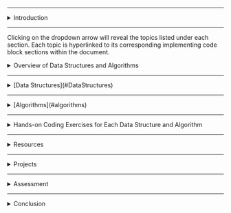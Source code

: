 
----------------------------------------------------------------------------------------------------------------------------------
<details>
<summary>Introduction</summary>

# Introduction to Data Structures and Algorithms

## Overview

Data structures and algorithms are fundamental concepts in computer science and programming. They are the building blocks that enable efficient problem-solving and form the backbone of software engineering. Understanding these concepts is crucial for any aspiring programmer or computer scientist.

### What are Data Structures?

Data structures are specialized formats for organizing, storing, and manipulating data in a computer so that it can be used efficiently. They define the way data is arranged and accessed in memory. Each data structure has its own set of operations that can be performed on the data it stores.

#### Importance of Data Structures:

- **Efficiency:** Properly chosen data structures can significantly improve the efficiency of algorithms.
- **Organization:** They provide a systematic way to organize and manage data.
- **Abstraction:** Data structures abstract complex data organization, making it easier for programmers to work with data.

### What are Algorithms?

Algorithms are step-by-step procedures or formulas for solving problems. They describe how to perform a specific task or solve a particular problem. Algorithms operate on data structures, manipulating the data contained within them to produce a desired result.

#### Characteristics of Algorithms:

- **Correctness:** Algorithms must produce the correct output for all possible input.
- **Efficiency:** They should solve problems in a timely manner, using minimal resources.
- **Finiteness:** Algorithms must terminate after a finite number of steps.
- **Determinism:** For a given input, algorithms should produce the same output every time.

## Importance of Learning Data Structures and Algorithms

Understanding data structures and algorithms is essential for several reasons:

1. **Problem Solving:** Data structures and algorithms provide the tools necessary to solve complex computational problems efficiently.

2. **Optimization:** Knowledge of data structures and algorithms allows programmers to optimize their code for better performance.

3. **Scalability:** Efficient algorithms and data structures are critical for handling large-scale data and building scalable applications.

4. **Foundation for Advanced Concepts:** Many advanced topics in computer science, such as machine learning, cryptography, and artificial intelligence, rely on a solid understanding of data structures and algorithms.

## Topics Covered in this Course

In this course, we will cover the following data structures and algorithms:

- **Arrays**
- **Linked Lists**
- **Trees**
- **Matrices**
- **Graphs**

For each data structure, we will explore its properties, operations, and common algorithms associated with it.

## Conclusion

Data structures and algorithms are the bedrock of computer science and programming. By mastering these concepts, you will become a more proficient programmer capable of tackling a wide range of problems efficiently.


----------------------------------------------------------------------------------------------------------------------------------

# Importance and Applications of Data Structures and Algorithms

## Importance

Data structures and algorithms are fundamental concepts in computer science and programming. They serve as the foundation upon which efficient and scalable software solutions are built. Understanding their importance is crucial for any aspiring programmer. Here's why:

### 1. Problem Solving Efficiency

Data structures and algorithms enable programmers to tackle complex problems efficiently. By choosing the appropriate data structure and algorithm, developers can optimize their solutions for better performance.

### 2. Resource Utilization

Efficient algorithms and data structures ensure optimal utilization of computational resources such as memory and processing power. This is particularly important when dealing with large-scale applications and big data.

### 3. Scalability

Scalability is a key consideration in modern software development. Well-designed data structures and algorithms allow applications to scale gracefully, handling increasing amounts of data and user traffic without sacrificing performance.

### 4. Foundation for Advanced Concepts

Many advanced topics in computer science, including machine learning, artificial intelligence, and cryptography, rely heavily on a strong understanding of data structures and algorithms. Mastering these fundamentals opens doors to exploring more complex and specialized areas of technology.

## Applications

Data structures and algorithms find applications in various domains across the tech industry. Here are some common applications:

### 1. Web Development

In web development, data structures such as arrays, linked lists, and trees are used to store and manipulate user data, manage sessions, and optimize search algorithms.

### 2. Software Engineering

In software engineering, data structures and algorithms play a crucial role in designing efficient algorithms for tasks such as sorting, searching, and graph traversal. They are also essential for building data-intensive applications like databases and file systems.

### 3. Game Development

In game development, data structures and algorithms are used for tasks such as collision detection, pathfinding, and game state management. Efficient algorithms are essential for maintaining smooth gameplay and immersive user experiences.

### 4. Data Science and Analytics

In data science and analytics, data structures such as arrays and matrices are used for storing and processing large datasets. Algorithms for statistical analysis, machine learning, and data visualization heavily rely on efficient data structures and algorithms.

### 5. Networking and Systems Programming

In networking and systems programming, data structures and algorithms are used for tasks such as packet routing, congestion control, and network optimization. Efficient algorithms are essential for maintaining reliable and high-performance network infrastructures.

## Conclusion

Data structures and algorithms are the building blocks of modern software development. They enable programmers to solve complex problems efficiently and build scalable and robust applications across various domains. As a beginner programmer, mastering these fundamentals will lay a solid foundation for your career in technology.


</details>

----------------------------------------------------------------------------------------------------------------------------------
Clicking on the dropdown arrow will reveal the topics listed under each section. Each topic is hyperlinked to its corresponding implementing code block sections within the document.

<details>
<summary>Overview of Data Structures and Algorithms</summary>

- Importance and Applications
</details>

----------------------------------------------------------------------------------------------------------------------------------
<details>
<summary>[Data Structures](#DataStructures)</summary>
 
<details>
<summary>[Arrays](#arrays)</summary>

 1. Arrays
An array is a collection of elements, each identified by an index or key. It is one of the simplest and most widely used data structures. Arrays offer efficient random access to elements based on their indices.

## Basic Operations:

### 1. Accessing Elements:
   - Accessing an element in an array is done by directly referencing its index.
   - Example: `array[index]`

### 2. Insertion:
   - Inserting an element into an array involves shifting existing elements to accommodate the new element.
   - It can be done at the beginning, middle, or end of the array.
   - Example: `array.insert(index, element)`

### 3. Deletion:
   - Deleting an element from an array involves shifting the subsequent elements to fill the gap.
   - Example: `array.pop(index)`

### 4. Updating:
   - Updating an element in an array means modifying the value of an existing element at a specific index.
   - Example: `array[index] = new_value`

### 5. Traversal:
   - Traversing an array means visiting each element of the array one by one.
   - This can be done using loops such as for loop or while loop.


- [Definition and Basic Operations](https://colab.research.google.com/drive/1LE4f6r5lLxTUJcg3c22pBSDf_MwDBmQq#scrollTo=uTJ_OYqZnCve&line=1&uniqifier=1)
- [Dynamic Arrays](https://colab.research.google.com/drive/1LE4f6r5lLxTUJcg3c22pBSDf_MwDBmQq#scrollTo=iF-DIDO9fY0B&line=11&uniqifier=1)
- [Multi-dimensional Arrays](https://colab.research.google.com/drive/1LE4f6r5lLxTUJcg3c22pBSDf_MwDBmQq#scrollTo=iF-DIDO9fY0B&line=11&uniqifier=1)
</details>

<details>
<summary>[Linked Lists](#linked-lists)</summary>

- [Singly Linked Lists](https://colab.research.google.com/drive/1lJ6lh2CBaej_AOeoflVkhBwTaaYBPl6u#scrollTo=qPTpo3auhr3Z)
- [Doubly Linked Lists](https://colab.research.google.com/drive/1lJ6lh2CBaej_AOeoflVkhBwTaaYBPl6u#scrollTo=qPTpo3auhr3Z)
- [Circular Linked Lists](https://colab.research.google.com/drive/1lJ6lh2CBaej_AOeoflVkhBwTaaYBPl6u#scrollTo=qPTpo3auhr3Z)
- [Comparison with Arrays](https://colab.research.google.com/drive/1lJ6lh2CBaej_AOeoflVkhBwTaaYBPl6u#scrollTo=qPTpo3auhr3Z)
</details>

<details>
<summary>[Trees](#trees)</summary>

- [Binary Trees](https://colab.research.google.com/drive/13MVjXou7b2ckWTTNf4syED5Z65WjfGzW#scrollTo=oj0BZQqDkde7)
- [Binary Search Trees (BST)](https://colab.research.google.com/drive/13MVjXou7b2ckWTTNf4syED5Z65WjfGzW#scrollTo=oj0BZQqDkde7)
- [AVL Trees (Balanced BST)](https://colab.research.google.com/drive/13MVjXou7b2ckWTTNf4syED5Z65WjfGzW#scrollTo=oj0BZQqDkde7)
- [Tree Traversal Algorithms (Inorder, Preorder, Postorder)](https://colab.research.google.com/drive/13MVjXou7b2ckWTTNf4syED5Z65WjfGzW#scrollTo=oj0BZQqDkde7)
- [Tree Applications (e.g., Expression Trees)](https://colab.research.google.com/drive/13MVjXou7b2ckWTTNf4syED5Z65WjfGzW#scrollTo=oj0BZQqDkde7)
</details>

<details>
<summary>[Graphs](#graphs)</summary>

- [Introduction to Graphs](https://colab.research.google.com/drive/16wzhuKChQSex59M8GyG8esxcS2GcIO99#scrollTo=VS6S4GZUluP7)
- [Representations (Adjacency Matrix, Adjacency List)](https://colab.research.google.com/drive/16wzhuKChQSex59M8GyG8esxcS2GcIO99#scrollTo=VS6S4GZUluP7)
- [Traversal Algorithms (BFS, DFS)](https://colab.research.google.com/drive/16wzhuKChQSex59M8GyG8esxcS2GcIO99#scrollTo=VS6S4GZUluP7)
- [Shortest Path Algorithms (Dijkstra's, Bellman-Ford)](https://colab.research.google.com/drive/16wzhuKChQSex59M8GyG8esxcS2GcIO99#scrollTo=VS6S4GZUluP7)
</details>

<details>
<summary>[Matrices](#matrices)</summary>

- [Basic Operations](https://colab.research.google.com/drive/1FLVspkhHFax0yhUyAWm8vwNaT40AAkW4#scrollTo=rmmm5trsmP5e)
- [Sparse Matrices](https://colab.research.google.com/drive/1FLVspkhHFax0yhUyAWm8vwNaT40AAkW4#scrollTo=rmmm5trsmP5e)
- [Applications (e.g., Image Processing)](https://colab.research.google.com/drive/1FLVspkhHFax0yhUyAWm8vwNaT40AAkW4#scrollTo=rmmm5trsmP5e)
</details>

</details>

----------------------------------------------------------------------------------------------------------------------------------

<details>
<summary>[Algorithms](#algorithms)</summary>

<details>
<summary>[Sorting Algorithms](#sorting-algorithms)</summary>

- [Bubble Sort](https://colab.research.google.com/drive/1FdxpNNTcg8ePZ43TIVkwsZwG8uBxRefU#scrollTo=Kc2qwdeIcfg0)
- [Selection Sort](https://colab.research.google.com/drive/1FdxpNNTcg8ePZ43TIVkwsZwG8uBxRefU#scrollTo=Kc2qwdeIcfg0)
- [Insertion Sort](https://colab.research.google.com/drive/1FdxpNNTcg8ePZ43TIVkwsZwG8uBxRefU#scrollTo=Kc2qwdeIcfg0)
- [Merge Sort](https://colab.research.google.com/drive/1FdxpNNTcg8ePZ43TIVkwsZwG8uBxRefU#scrollTo=Kc2qwdeIcfg0)
- [Quick Sort](https://colab.research.google.com/drive/1FdxpNNTcg8ePZ43TIVkwsZwG8uBxRefU#scrollTo=Kc2qwdeIcfg0)

</details>

<details>
<summary>[Searching Algorithms](#searching-algorithms)</summary>

- [Linear Search](https://colab.research.google.com/drive/1YgXvRswJg8cqnpUjC1cb_Ce3w8F1PbTs#scrollTo=ZpUVITi2dASx)
- [Binary Search](https://colab.research.google.com/drive/1YgXvRswJg8cqnpUjC1cb_Ce3w8F1PbTs#scrollTo=ZpUVITi2dASx)

</details>

<details>
<summary>[Graph Algorithms](#graph-algorithms)</summary>

- [Depth-First Search (DFS)](https://colab.research.google.com/drive/1DBt8nKOT8ImSmaqOBUzKeHr2HL9g3_z8#scrollTo=Ovxpmy9leMf0)
- [Breadth-First Search (BFS)](https://colab.research.google.com/drive/1DBt8nKOT8ImSmaqOBUzKeHr2HL9g3_z8#scrollTo=Ovxpmy9leMf0)
- [Shortest Path Algorithms (Dijkstra's, Bellman-Ford)](https://colab.research.google.com/drive/1DBt8nKOT8ImSmaqOBUzKeHr2HL9g3_z8#scrollTo=Ovxpmy9leMf0)

</details>

<details>
<summary>[Dynamic Programming](#dynamic-programming)</summary>

- [Introduction and Basics](https://colab.research.google.com/drive/1cj5_nh76SFtmaaRttm3bgsvAplxzcHOT#scrollTo=psJG2dwyp2RS)
- [Fibonacci Series](https://colab.research.google.com/drive/1cj5_nh76SFtmaaRttm3bgsvAplxzcHOT#scrollTo=psJG2dwyp2RS)
- [Knapsack Problem](https://colab.research.google.com/drive/1cj5_nh76SFtmaaRttm3bgsvAplxzcHOT#scrollTo=psJG2dwyp2RS)

</details>

</details>

----------------------------------------------------------------------------------------------------------------------------------
<details>
<summary>Hands-on Coding Exercises for Each Data Structure and Algorithm</summary>

- [Hash Tables](#hash-tables)
- [Heaps and Priority Queues](#heaps-and-priority-queues)
- [Disjoint Set Union (Union Find)](#disjoint-set-union-union-find)
- [Trie](#trie)
- [Red-Black Trees](#red-black-trees)
- [Advanced Graph Algorithms (Minimum Spanning Trees, Network Flow)](#advanced-graph-algorithms-minimum-spanning-trees-network-flow)

</details>

----------------------------------------------------------------------------------------------------------------------------------
<details>
<summary>Resources</summary>

- Textbooks
- Online Courses and Tutorials
- Coding Practice Platforms (e.g., LeetCode, HackerRank)
- Interactive Visualizations for Data Structures and Algorithms
</details>

----------------------------------------------------------------------------------------------------------------------------------
<details>
<summary>Projects</summary>

- Building Simple Applications Using Data Structures and Algorithms (e.g., a simple text editor using a linked list)
- Solving Real-world Problems (e.g., finding shortest routes on a map)
</details>

----------------------------------------------------------------------------------------------------------------------------------
<details>
<summary>Assessment</summary>

- Regular Quizzes
- Coding Assignments
- Final Project
</details>

----------------------------------------------------------------------------------------------------------------------------------
<details>
<summary>Conclusion</summary>

- Recap of Key Concepts
- Importance of Continued Practice and Learning
- Resources for Further Study

Make sure to balance theory with practical coding exercises and real-world applications. Encourage students to experiment with implementations, as hands-on experience is crucial for understanding these concepts effectively. Good luck with your teaching!
</details>

